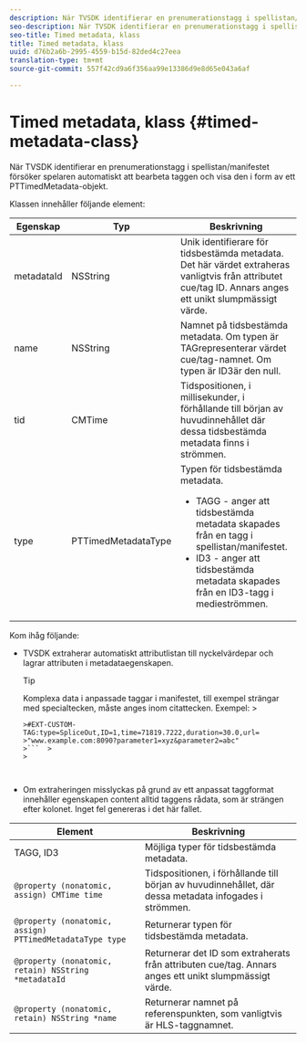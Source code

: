 ```yaml
---
description: När TVSDK identifierar en prenumerationstagg i spellistan/manifestet försöker spelaren automatiskt att bearbeta taggen och visa den i form av ett PTTimedMetadata-objekt.
seo-description: När TVSDK identifierar en prenumerationstagg i spellistan/manifestet försöker spelaren automatiskt att bearbeta taggen och visa den i form av ett PTTimedMetadata-objekt.
seo-title: Timed metadata, klass
title: Timed metadata, klass
uuid: d76b2a6b-2995-4559-b15d-82ded4c27eea
translation-type: tm+mt
source-git-commit: 557f42cd9a6f356aa99e13386d9e8d65e043a6af

---
```



# Timed metadata, klass {#timed-metadata-class}

När TVSDK identifierar en prenumerationstagg i spellistan/manifestet försöker spelaren automatiskt att bearbeta taggen och visa den i form av ett PTTimedMetadata-objekt.

Klassen innehåller följande element:

<table id="table_FFC56AC5B1E04DA99C9309C0223ABA90"> 
 <thead> 
  <tr> 
   <th colname="col1" class="entry"><b>Egenskap</b></th> 
   <th colname="col02" class="entry"><b>Typ</b> </th> 
   <th colname="col2" class="entry"><b>Beskrivning</b></th> 
  </tr>
 </thead>
 <tbody> 
  <tr> 
   <td colname="col1"> <span class="codeph"> metadataId</span> </td> 
   <td colname="col02"><span class="codeph"> NSString</span> </td> 
   <td colname="col2"> Unik identifierare för tidsbestämda metadata. Det här värdet extraheras vanligtvis från attributet cue/tag ID. Annars anges ett unikt slumpmässigt värde. </td> 
  </tr> 
  <tr> 
   <td colname="col1"><span class="codeph"> name</span> </td> 
   <td colname="col02"><span class="codeph"> NSString</span></td> 
   <td colname="col2"> Namnet på tidsbestämda metadata. Om typen är <span class="codeph"> TAG</span>representerar värdet cue/tag-namnet. Om typen är <span class="codeph"> ID3</span>är den null. </td> 
  </tr> 
  <tr> 
   <td colname="col1"><span class="codeph"> tid</span> </td> 
   <td colname="col02"><span class="codeph"> CMTime</span></td> 
   <td colname="col2"> Tidspositionen, i millisekunder, i förhållande till början av huvudinnehållet där dessa tidsbestämda metadata finns i strömmen. </td> 
  </tr> 
  <tr> 
   <td colname="col1"><span class="codeph"> type</span> </td> 
   <td colname="col02"> <span class="codeph"> PTTimedMetadataType</span></td> 
   <td colname="col2">Typen för tidsbestämda metadata. 
    <ul id="ul_70FBFB33E9F846D8B38592560CCE9560"> 
     <li id="li_739D30561BFB4D9B97DF212E4880BA2C">TAGG - anger att tidsbestämda metadata skapades från en tagg i spellistan/manifestet. </li> 
     <li id="li_E785E1DEF1CC4D9DBE7764E5D05EFAFC">ID3 - anger att tidsbestämda metadata skapades från en ID3-tagg i medieströmmen. </li> 
    </ul> </td> 
  </tr> 
 </tbody> 
</table>

<!--<a id="section_737CC47997F74F80A3C5C6171ADE120E"></a>-->

Kom ihåg följande:

* TVSDK extraherar automatiskt attributlistan till nyckelvärdepar och lagrar attributen i metadataegenskapen.

   >[!TIP]
   >
   >Komplexa data i anpassade taggar i manifestet, till exempel strängar med specialtecken, måste anges inom citattecken. Exempel:   >
   >
   >
   ```>
   >#EXT-CUSTOM-TAG:type=SpliceOut,ID=1,time=71819.7222,duration=30.0,url=
   >"www.example.com:8090?parameter1=xyz&parameter2=abc"
   >```  >
   >



* Om extraheringen misslyckas på grund av ett anpassat taggformat innehåller egenskapen content alltid taggens rådata, som är strängen efter kolonet. Inget fel genereras i det här fallet.

| **Element** | **Beskrivning** |
|---|---|
| TAGG, ID3 | Möjliga typer för tidsbestämda metadata. |
| `@property (nonatomic, assign) CMTime time` | Tidspositionen, i förhållande till början av huvudinnehållet, där dessa metadata infogades i strömmen. |
| `@property (nonatomic, assign) PTTimedMetadataType type` | Returnerar typen för tidsbestämda metadata. |
| `@property (nonatomic, retain) NSString *metadataId` | Returnerar det ID som extraherats från attributen cue/tag. Annars anges ett unikt slumpmässigt värde. |
| `@property (nonatomic, retain) NSString *name` | Returnerar namnet på referenspunkten, som vanligtvis är HLS-taggnamnet. |